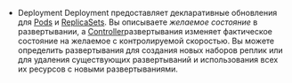 
-  Deployment
    Deployment предоставляет декларативные обновления для [Pods](https://kubernetes.io/docs/concepts/workloads/pods/) и [ReplicaSets](https://kubernetes.io/docs/concepts/workloads/controllers/replicaset/).
    Вы описываете _желаемое состояние_ в развертывании, а [Controller](https://kubernetes.io/docs/concepts/architecture/controller/)развертывания изменяет фактическое состояние на желаемое с контролируемой скоростью. Вы можете определить развертывания для создания новых наборов реплик или для удаления существующих развертываний и использования всех их ресурсов с новыми развертываниями.
